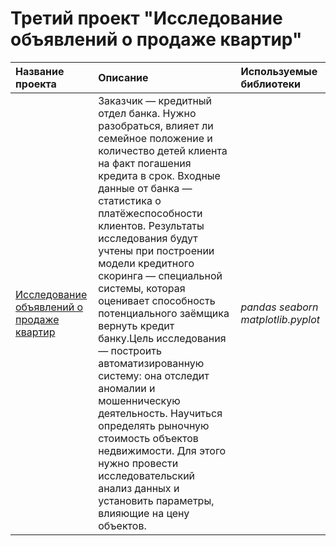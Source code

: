 # Третий проект "Исследование объявлений о продаже квартир"

| Название проекта | Описание | Используемые библиотеки | 
| :---------------------- | :---------------------- | :---------------------- |
| [Исследование объявлений о продаже квартир](data.csv) | Заказчик — кредитный отдел банка. Нужно разобраться, влияет ли семейное положение и количество детей клиента на факт погашения кредита в срок. Входные данные от банка — статистика о платёжеспособности клиентов. Результаты исследования будут учтены при построении модели кредитного скоринга — специальной системы, которая оценивает способность потенциального заёмщика вернуть кредит банку.Цель исследования — построить автоматизированную систему: она отследит аномалии и мошенническую деятельность. Научиться определять рыночную стоимость объектов недвижимости. Для этого нужно провести исследовательский анализ данных и установить параметры, влияющие на цену объектов.| *pandas* *seaborn* *matplotlib.pyplot*

